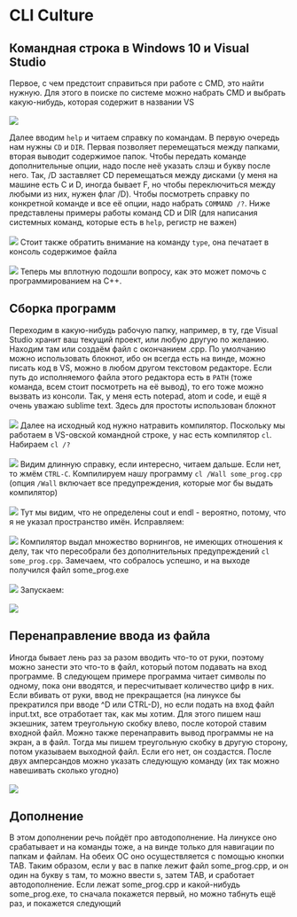# CLI Culture
## Командная строка в Windows 10 и Visual Studio
Первое, с чем предстоит справиться при работе с CMD, это найти нужную. Для этого в поиске по системе можно набрать CMD и выбрать какую-нибудь, которая содержит в названии VS
<br></br>
<img src="Images/1.png"></img>

Далее вводим ```help``` и читаем справку по командам. В первую очередь нам нужны ```CD``` и ```DIR```. Первая позволяет перемещаться между папками, вторая выводит содержимое папок. Чтобы передать команде дополнительные опции, надо после неё указать слэш и букву после него. Так, /D заставляет CD перемещаться между дисками (у меня на машине есть C и D, иногда бывает F, но чтобы переключиться между любыми из них, нужен флаг /D). Чтобы посмотреть справку по конкретной команде и все её опции, надо набрать ```COMMAND /?```. Ниже представлены примеры работы команд CD и DIR (для написания системных команд, которые есть в ```help```, регистр не важен)
<br></br>
<img src="Images/13.png"></img>
Стоит также обратить внимание на команду ```type```, она печатает в консоль содержимое файла
<br></br>
<img src="Images/14.png"></img>
Теперь мы вплотную подошли вопросу, как это может помочь с программированием на С++.
## Сборка программ
Переходим в какую-нибудь рабочую папку, например, в ту, где Visual Studio хранит ваш текущий проект, или любую другую по желанию. Находим там или создаём файл с окончанием .cpp. По умолчанию можно использовать блокнот, ибо он всегда есть на винде, можно писать код в VS, можно в любом другом текстовом редакторе. Если путь до исполняемого файла этого редактора есть в ```PATH``` (тоже команда, всем стоит посмотреть на её вывод), то его тоже можно вызвать из консоли. Так, у меня есть notepad, atom и code, и ещё я очень уважаю sublime text. Здесь для простоты использован блокнот
<br></br>
<img src="Images/2.png"></img>
Далее на исходный код нужно натравить компилятор. Поскольку мы работаем в VS-овской командной строке, у нас есть компилятор ```cl```. Набираем ```cl /?```
<br></br>
<img src="Images/2.png"></img>
Видим длинную справку, если интересно, читаем дальше. Если нет, то жмём ```CTRL-C```.
Компилируем нашу программу ```cl /Wall some_prog.cpp``` (опция ```/Wall``` включает все предупреждения, которые мог бы выдать компилятор)
<br></br>
<img src="Images/6.png"></img>
Тут мы видим, что не определены cout и endl - вероятно, потому, что я не указал пространство имён. Исправляем:
<br></br>
<img src="Images/7.png"></img>
Компилятор выдал множество ворнингов, не имеющих отношения к делу, так что пересобрали без дополнительных предупреждений ```cl some_prog.cpp```. Замечаем, что собралось успешно, и на выходе получился файл some_prog.exe
<br></br>
<img src="Images/9.png"></img>
Запускаем:
<br></br>
<img src="Images/15.png"></img>
## Перенаправление ввода из файла
Иногда бывает лень раз за разом вводить что-то от руки, поэтому можно занести это что-то в файл, который потом подавать на вход программе. В следующем примере программа читает символы по одному, пока они вводятся, и пересчитывает количество цифр в них. Если вбивать от руки, ввод не прекращается (на линуксе бы прекратился при вводе ^D или CTRL-D), но если подать на вход файл input.txt, все отработает так, как мы хотим. Для этого пишем наш экзешник, затем треугольную скобку влево, после которой ставим входной файл. Можно также перенаправить вывод программы не на экран, а в файл. Тогда мы пишем треугольную скобку в другую сторону, потом указываем выходной файл. Если его нет, он создастся. После двух амперсандов можно указать следующую команду (их так можно навешивать сколько угодно)
<br></br>
<img src="Images/16.png"></img>
## Дополнение
В этом дополнении речь пойдёт про автодополнение. На линуксе оно срабатывает и на команды тоже, а на винде только для навигации по папкам и файлам. На обеих ОС оно осуществляется с помощью кнопки TAB. Таким образом, если у вас в папке лежит файл some_prog.cpp, и он один на букву s там, то можно ввести s, затем TAB, и сработает автодополнение. Если лежат some_prog.cpp и какой-нибудь some_prog.exe, то сначала покажется первый, но можно табнуть ещё раз, и покажется следующий
